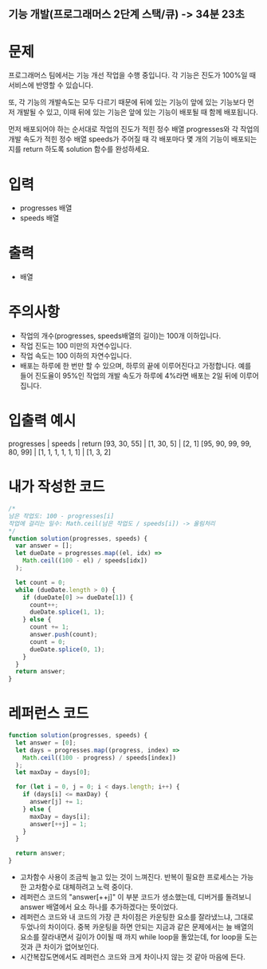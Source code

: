 ## 기능 개발(프로그래머스 2단계 스택/큐) -> 34분 23초

# 문제

프로그래머스 팀에서는 기능 개선 작업을 수행 중입니다. 각 기능은 진도가 100%일 때 서비스에 반영할 수 있습니다.

또, 각 기능의 개발속도는 모두 다르기 때문에 뒤에 있는 기능이 앞에 있는 기능보다 먼저 개발될 수 있고, 이때 뒤에 있는 기능은 앞에 있는 기능이 배포될 때 함께 배포됩니다.

먼저 배포되어야 하는 순서대로 작업의 진도가 적힌 정수 배열 progresses와 각 작업의 개발 속도가 적힌 정수 배열 speeds가 주어질 때 각 배포마다 몇 개의 기능이 배포되는지를 return 하도록 solution 함수를 완성하세요.

# 입력

- progresses 배열
- speeds 배열

# 출력

- 배열

# 주의사항

- 작업의 개수(progresses, speeds배열의 길이)는 100개 이하입니다.
- 작업 진도는 100 미만의 자연수입니다.
- 작업 속도는 100 이하의 자연수입니다.
- 배포는 하루에 한 번만 할 수 있으며, 하루의 끝에 이루어진다고 가정합니다. 예를 들어 진도율이 95%인 작업의 개발 속도가 하루에 4%라면 배포는 2일 뒤에 이루어집니다.

# 입출력 예시

progresses | speeds | return
[93, 30, 55] | [1, 30, 5] | [2, 1]
[95, 90, 99, 99, 80, 99] | [1, 1, 1, 1, 1, 1] | [1, 3, 2]

# 내가 작성한 코드

```js
/*
남은 작업도: 100 - progresses[i]
작업에 걸리는 일수: Math.ceil(남은 작업도 / speeds[i]) -> 올림처리
*/
function solution(progresses, speeds) {
  var answer = [];
  let dueDate = progresses.map((el, idx) =>
    Math.ceil((100 - el) / speeds[idx])
  );

  let count = 0;
  while (dueDate.length > 0) {
    if (dueDate[0] >= dueDate[1]) {
      count++;
      dueDate.splice(1, 1);
    } else {
      count += 1;
      answer.push(count);
      count = 0;
      dueDate.splice(0, 1);
    }
  }
  return answer;
}
```

# 레퍼런스 코드

```js
function solution(progresses, speeds) {
  let answer = [0];
  let days = progresses.map((progress, index) =>
    Math.ceil((100 - progress) / speeds[index])
  );
  let maxDay = days[0];

  for (let i = 0, j = 0; i < days.length; i++) {
    if (days[i] <= maxDay) {
      answer[j] += 1;
    } else {
      maxDay = days[i];
      answer[++j] = 1;
    }
  }

  return answer;
}
```

- 고차함수 사용이 조금씩 늘고 있는 것이 느껴진다. 반복이 필요한 프로세스는 가능한 고차함수로 대체하려고 노력 중이다.
- 레퍼런스 코드의 "answer[++j]" 이 부분 코드가 생소했는데, 디버거를 돌려보니 answer 배열에서 요소 하나를 추가하겠다는 뜻이었다.
- 레퍼런스 코드와 내 코드의 가장 큰 차이점은 카운팅한 요소를 잘라냈느냐, 그대로 두었나의 차이이다. 중복 카운팅을 하면 안되는 지금과 같은 문제에서는 늘 배열의 요소를 잘라내면서 길이가 0이될 때 까지 while loop을 돌았는데, for loop을 도는 것과 큰 차이가 없어보인다.
- 시간복잡도면에서도 레퍼런스 코드와 크게 차이나지 않는 것 같아 마음에 든다.
